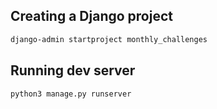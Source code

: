 ## Creating a Django project
```bash
django-admin startproject monthly_challenges
```

## Running dev server
```bash
python3 manage.py runserver
```